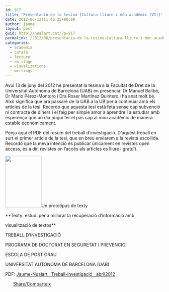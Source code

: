 ```yaml
---
id: 917
title: 'Presentació de la tesina [Cultura lliure i món acadèmic (VI)]'
date: 2012-06-13T11:46:25+00:00
author: jaume
layout: post
guid: http://nualart.cat/?p=917
permalink: /2012/06/presentacio-de-la-tesina-cultura-lliure-i-mon-academic-vi/
categories:
  - academia
  - català
  - lecture
  - on stage
  - visualizations
  - writings
---
```

Avui 13 de juny del 2012 he presentat la tesina a la Facultat de Dret de la Universitat Autònoma de Barcelona (UAB) en presència: Dr Manuel Ballbé, Dr Mario Pérez-Montoro i Dra Roser Martínez Quintero i ha anat molt bé. AIxò significa que ara passaré de la UAB a la UB per a continuar amb els artícles de la tesi. Recordo que aquesta tesi està feta sense cap subvenció ni contracte de diners i el faig per simple amor a aprendre i a estudiar amb esperença que un dia pugui fer el pas cap al món acadèmic de manera estable econòmicament.

Penjo aquí el PDF del resum del treball d’investigació. D’aquest treball en surt el primer article de la tesi, que en breu enviarem a la revista escollida. Recordo que la meva intenció és publicar únicament en revistes open access, és a dir, revistes on l’accés als articles es lliure i gratuït.

<div>
  <img title="texty-setencies" src="http://nualart.cat/wp-content/uploads/2012/06/texty-setencies.png" alt="" width="115" height="163" />Un prototipus de texty</p>
</div>

**Texty: estudi per a millorar la recuperació d’informació amb
  
visualització de textos**

TREBALL D’INVESTIGACIÓ
  
PROGRAMA DE DOCTORAT EN SEGURETAT I PREVENCIÓ
  
ESCOLA DE POST GRAU
  
UNIVERSITAT AUTÒNOMA DE BARCELONA (UAB)

PDF: <a href="http://nualart.cat/wp-content/uploads/2012/06/Jaume-Nualart__Treball-investigaci%C3%B3__abril2012.pdf" onclick="_gaq.push(['_trackEvent', 'outbound-article', 'http://nualart.cat/wp-content/uploads/2012/06/Jaume-Nualart__Treball-investigaci%C3%B3__abril2012.pdf', 'Jaume-Nualart__Treball-investigació__abril2012']);" >Jaume-Nualart__Treball-investigació__abril2012</a>

<div class="addtoany_share_save_container addtoany_content_bottom">
  <div class="a2a_kit a2a_kit_size_32 addtoany_list a2a_target" id="wpa2a_77">
    <a href="https://www.addtoany.com/share" onclick="_gaq.push(['_trackEvent', 'outbound-article', 'https://www.addtoany.com/share', 'Share/Comparteix']);" class="a2a_dd addtoany_share_save"  style="background:url(http://nualart.cat/wp-content/plugins/add-to-any/share_16_16.png) no-repeat scroll 4px 0px;padding:0 0 0 25px;display:inline-block;height:16px;vertical-align:middle"><span>Share/Comparteix</span></a>
  </div>
</div>